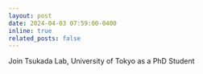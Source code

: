 ```yaml
---
layout: post
date: 2024-04-03 07:59:00-0400
inline: true
related_posts: false
---
```


Join Tsukada Lab, University of Tokyo as a PhD Student
